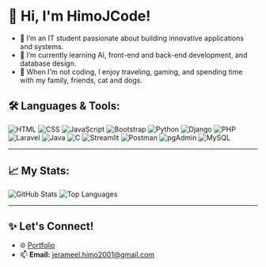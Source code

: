 # 👋 Hi, I'm HimoJCode!
- 🔭 I’m an IT student passionate about building innovative applications and systems.
- 🌱 I’m currently learning AI, front-end and back-end development, and database design.
- 🐾 When I'm not coding, I enjoy traveling, gaming, and spending time with my family, friends, cat and dogs.

## 🛠️ Languages & Tools:
![HTML](https://img.shields.io/badge/HTML-orange?style=for-the-badge&logo=html5&logoColor=white)
![CSS](https://img.shields.io/badge/CSS-blue?style=for-the-badge&logo=css3&logoColor=white)
![JavaScript](https://img.shields.io/badge/JavaScript-yellow?style=for-the-badge&logo=javascript&logoColor=black)
![Bootstrap](https://img.shields.io/badge/Bootstrap-purple?style=for-the-badge&logo=bootstrap&logoColor=white)
![Python](https://img.shields.io/badge/Python-blue?style=for-the-badge&logo=python&logoColor=white)
![Django](https://img.shields.io/badge/Django-green?style=for-the-badge&logo=django&logoColor=white)
![PHP](https://img.shields.io/badge/PHP-violet?style=for-the-badge&logo=php&logoColor=white)
![Laravel](https://img.shields.io/badge/Laravel-red?style=for-the-badge&logo=laravel&logoColor=white)
![Java](https://img.shields.io/badge/Java-lightblue?style=for-the-badge&logo=java&logoColor=white)
![C](https://img.shields.io/badge/C-blue?style=for-the-badge&logo=c&logoColor=white)
![Streamlit](https://img.shields.io/badge/Streamlit-red?style=for-the-badge&logo=streamlit&logoColor=white)
![Postman](https://img.shields.io/badge/Postman-orange?style=for-the-badge&logo=postman&logoColor=white)
![pgAdmin](https://img.shields.io/badge/pgAdmin-blue?style=for-the-badge&logo=postgresql&logoColor=white)
![MySQL](https://img.shields.io/badge/MySQL-lightblue?style=for-the-badge&logo=mysql&logoColor=white)

---

## 📈 My Stats:
![GitHub Stats](https://github-readme-stats.vercel.app/api?username=HimoJCode&show_icons=true&theme=dark)
![Top Languages](https://github-readme-stats.vercel.app/api/top-langs/?username=HimoJCode&layout=compact&theme=dark)

---

## ✨ Let's Connect!
- 🌐 [Portfolio](https://himojcode.github.io/himoj18.github.io/)
- 📫 **Email:** [jerameel.himo2001@gmail.com](mailto:jerameel.himo2001@gmail.com)
